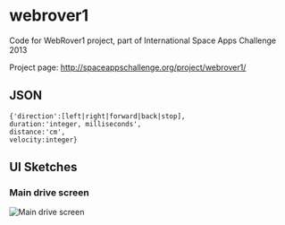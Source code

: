 webrover1
=========

Code for WebRover1 project, part of International Space Apps Challenge 2013

Project page: http://spaceappschallenge.org/project/webrover1/

## JSON 

````
{'direction':[left|right|forward|back|stop],
duration:'integer, milliseconds',
distance:'cm',
velocity:integer}
````

## UI Sketches

### Main drive screen
![Main drive screen](https://twitter.com/sophiedennis/status/325630464842928128/photo/1)
